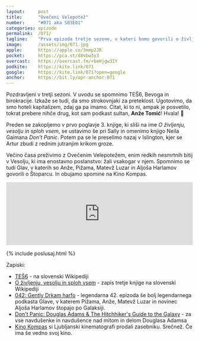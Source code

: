 ```yaml
---
layout: 	post
title:  	"Ovečeni Velepotež"
number: 	"#071 aka S03E01"
categories:	epizode
permalink:	/071/
tagline: 	"Prva epizoda tretje sezone, v kateri bomo govorili o življenju, vesolju in sploh vsem. V epizodi spoznamo Ovečenega Velepoteža. Citat oz. posvetilo prebere Anže Tomić!"
image:		/assets/img/071.jpg
apple:		https://apple.co/3mmp2JR
pocket:		https://pca.st/d8vbw3y3
overcast:	https://overcast.fm/+beHjgw3IY
podkite:	https://kite.link/071
google:		https://kite.link/071?open=google
anchor:		https://bit.ly/opr-anchor-071
---
```


Pozdravljeni v tretji sezoni. V uvodu se spomnimo TEŠ6, Bevoga in birokracije. Izkaže se tudi, da smo strokovnjaki za preteklost. Ugotovimo, da smo hoteli kapitalizem, zdaj ga pa imamo. Citat, ki to ni, ampak je posvetilo, tokrat prebere nihče drug, kot sam podkast sultan, **Anže Tomić**! Hvala! 🙏 

Preden se zakopljemo v prvo poglavje 3. knjige, ki sliši na ime _O življenju, vesolju in sploh vsem_, se ustavimo še pri Sally in omenimo knjigo Neila Gaimana _Don't Panic_. Potem pa se le preselimo nazaj v Islington, kjer se Artur zbudi z rednim jutranjim krikom groze. 

Večino časa preživimo z Ovečenim Velepotežem, enim redkih nesmrtnih bitij v Vesolju, ki ima enostavno poslanstvo: žali vsakogar v njem. Spomnimo se tudi Glav, v katerih so Anže, Pižama, Matevž Luzar in Aljoša Harlamov govorili o Štoparcu. In obujamo spomine na Kino Kompas. 

<iframe src="https://www.listennotes.com/podcasts/opravičujemo-se-za/ovečeni-velepotež-prva-EQJaX1x93dO/embed/" height="170px" width="100%" style="width: 1px; min-width: 100%;" loading="lazy" frameborder="0" scrolling="no"></iframe>

{% include poslusaj.html %}

Zapiski:
- [TEŠ6](https://sl.wikipedia.org/wiki/Termoelektrarna_%C5%A0o%C5%A1tanj_blok_6) - na slovenski Wikipediji
- [O življenju, vesolju in sploh vsem](https://sl.wikipedia.org/wiki/O_%C5%BEivljenju,_vesolju_in_sploh_vsem) - zapis tretje knjige na slovenski Wikipediji
- [042: Gently Drkam harfo](https://apparatus.si/042glave/) - legendarna 42. epizoda še bolj legendarnega podkasta Glave, v katerem Pižama, Anže, Matevž Luzar in novinec Aljoša Harlamov štopajo po Galaksiji.
- [Don't Panic: Douglas Adams & The Hitchhiker's Guide to the Galaxy](https://amzn.to/3FimhBS) - za vse navdušenke in navdušence nad mitom in delom Douglasa Adamsa
- [Kino Kompas](https://www.dnevnik.si/1042519663) si Ljubljanski kinematografi prodali zasebniku. Srečnež. Če ima še vedno svoj kino. 